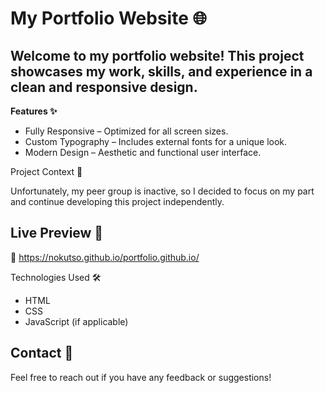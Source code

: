# My Portfolio Website 🌐

## Welcome to my portfolio website! This project showcases my work, skills, and experience in a clean and responsive design.

**Features ✨**
- Fully Responsive – Optimized for all screen sizes.
- Custom Typography – Includes external fonts for a unique look.
- Modern Design – Aesthetic and functional user interface.

Project Context 📝

Unfortunately, my peer group is inactive, so I decided to focus on my part and continue developing this project independently.

## Live Preview 🚀

🔗 https://nokutso.github.io/portfolio.github.io/ 

Technologies Used 🛠️
- HTML
- CSS
- JavaScript (if applicable)

## Contact 📩

Feel free to reach out if you have any feedback or suggestions!

